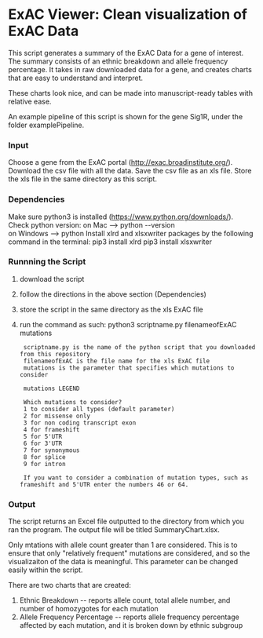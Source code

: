 # ExAC Viewer: Clean visualization of ExAC Data 

This script generates a summary of the ExAC Data for a gene of interest. The summary consists of an ethnic breakdown and allele frequency percentage. It takes in raw downloaded data for a gene, and creates charts that are easy to understand and interpret. 

These charts look nice, and can be made into manuscript-ready tables with relative ease. 

An example pipeline of this script is shown for the gene Sig1R, under the folder examplePipeline. 

### Input

Choose a gene from the ExAC portal (http://exac.broadinstitute.org/). 
Download the csv file with all the data. 
Save the csv file as an xls file. 
Store the xls file in the same directory as this script.

### Dependencies 

Make sure python3 is installed (https://www.python.org/downloads/). 
  Check python version: 
    on Mac --> python --version   
    on Windows --> python
Install xlrd and xlsxwriter packages by the following command in the terminal: 
  pip3 install xlrd
  pip3 install xlsxwriter

### Runnning the Script

1) download the script
2) follow the directions in the above section (Dependencies)
2) store the script in the same directory as the xls ExAC file
3) run the command as such:
        python3 scriptname.py filenameofExAC mutations
        
        scriptname.py is the name of the python script that you downloaded from this repository
        filenameofExAC is the file name for the xls ExAC file
        mutations is the parameter that specifies which mutations to consider
        
        mutations LEGEND
        
        Which mutations to consider? 
        1 to consider all types (default parameter)
        2 for missense only
        3 for non coding transcript exon
        4 for frameshift
        5 for 5'UTR
        6 for 3'UTR
        7 for synonymous
        8 for splice
        9 for intron
        
        If you want to consider a combination of mutation types, such as frameshift and 5'UTR enter the numbers 46 or 64. 

### Output

The script returns an Excel file outputted to the directory from which you ran the program. The output file will be titled SummaryChart.xlsx. 

Only mtations with allele count greater than 1 are considered. This is to ensure that only "relatively frequent" mutations are considered, and so the visualizaiton of the data is meaningful. This parameter can be changed easily within the script. 

There are two charts that are created: 
  1) Ethnic Breakdown -- reports allele count, total allele number, and number of homozygotes for each mutation
  2) Allele Frequency Percentage -- reports allele frequency percentage affected by each mutation, and it is broken down by ethnic subgroup
